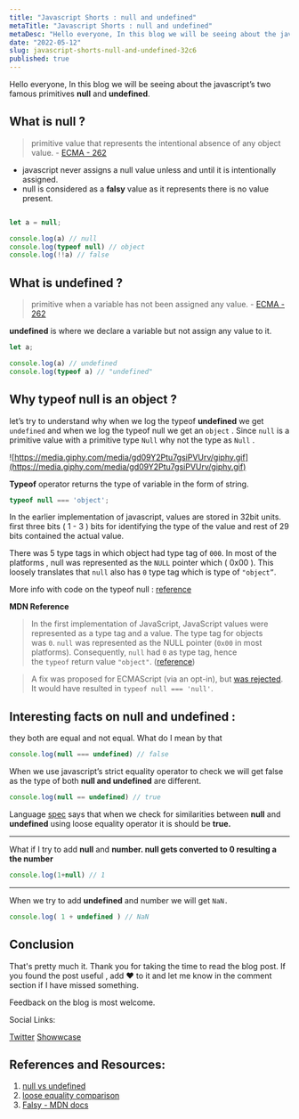 ```yaml
---
title: "Javascript Shorts : null and undefined"
metaTitle: "Javascript Shorts : null and undefined"
metaDesc: "Hello everyone, In this blog we will be seeing about the javascript’s two famous primitives null and..."
date: "2022-05-12"
slug: javascript-shorts-null-and-undefined-32c6
published: true
---
```


Hello everyone, In this blog we will be seeing about the javascript’s two famous primitives **null** and **undefined**. 

## What is null ?

> primitive value that represents the intentional absence of any object value.  - [ECMA - 262](https://262.ecma-international.org/12.0/#sec-null-value)
> 

- javascript never assigns a null value unless and until it is intentionally assigned.
- null is considered as a **falsy** value as it represents there is no value present.

```jsx

let a = null;

console.log(a) // null
console.log(typeof null) // object
console.log(!!a) // false
```

## What is undefined ?

> primitive when a variable has not been assigned any value. - [ECMA - 262](https://262.ecma-international.org/12.0/#sec-undefined-value)
> 

**undefined** is where we declare a variable but not assign any value to it. 

```jsx
let a;

console.log(a) // undefined
console.log(typeof a) // "undefined"
```

## Why typeof null is an object ?

let’s try to understand why when we log the typeof **undefined** we get `undefined` and when we log the typeof null we get an `object` . Since `null` is a primitive value with a primitive type `Null` why not the type as `Null` . 

![https://media.giphy.com/media/gd09Y2Ptu7gsiPVUrv/giphy.gif](https://media.giphy.com/media/gd09Y2Ptu7gsiPVUrv/giphy.gif)

**Typeof** operator returns the type of variable in the form of string. 

```jsx
typeof null === 'object';
```

In the earlier implementation of javascript, values are stored in 32bit units. first three bits ( 1 - 3 ) bits for identifying the type of the value and rest of 29 bits contained the actual value. 

There was 5 type tags in which object had type tag of `000`. In most of the platforms , null was represented as the `NULL` pointer which ( 0x00 ). This loosely translates that `null` also has `0` type tag which is type of `"object”`.  

More info with code on the typeof null : [reference](https://2ality.com/2013/10/typeof-null.html) 

 **MDN Reference**

> In the first implementation of JavaScript, JavaScript values were represented as a type tag and a value. The type tag for objects was `0`. `null` was represented as the NULL pointer (`0x00` in most platforms). Consequently, `null` had `0` as type tag, hence the `typeof` return value `"object"`. ([reference](https://2ality.com/2013/10/typeof-null.html))
> 

> A fix was proposed for ECMAScript (via an opt-in), but [was rejected](https://web.archive.org/web/20160331031419/http://wiki.ecmascript.org:80/doku.php?id=harmony:typeof_null). It would have resulted in `typeof null === 'null'`.
> 

## Interesting facts on null and undefined :

they both are equal and not equal. What do I mean by that

```jsx
console.log(null === undefined) // false
```

When we use javascript’s strict equality operator to check we will get false as the type of both **null and undefined** are different. 

```jsx
console.log(null == undefined) // true
```

Language [spec](https://tc39.es/ecma262/#sec-abstract-equality-comparison) says that when we check for similarities between **null** and **undefined**  using loose equality operator it is should be **true.**

---

What if I try to add **null** and **number. null gets converted to 0 resulting a the number**

```jsx
console.log(1+null) // 1
```

---

When we try to add **undefined** and number we will get `NaN.`

```jsx
console.log( 1 + undefined ) // NaN
```


## Conclusion

That's pretty much it. Thank you for taking the time to read the blog post. If you found the post useful , add ❤️ to it and let me know in the comment section if I have missed something. 

Feedback on the blog is most welcome.

Social Links:

[Twitter](https://twitter.com/karthik_coder)
[Showwcase](https://www.showwcase.com/karthik-codes)

## References and Resources:

1. [null vs undefined](https://codeburst.io/javascript-null-vs-undefined-20f955215a2)
2. [loose equality comparison](https://tc39.es/ecma262/#sec-abstract-equality-comparison)
3. [Falsy - MDN docs](https://developer.mozilla.org/en-US/docs/Glossary/Falsy)
